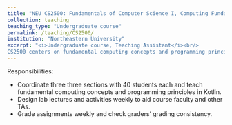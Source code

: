 ```yaml
---
title: "NEU CS2500: Fundamentals of Computer Science I, Computing Fundamentals and Programming with Kotlin"
collection: teaching
teaching_type: "Undergraduate course"
permalink: /teaching/CS2500/
institution: "Northeastern University"
excerpt: "<i>Undergraduate course, Teaching Assistant</i><br/>
CS2500 centers on fundamental computing concepts and programming principles. It covers systematic problem-solving approaches, data representation design, input/output relationship definition, automated test development, and function design using abstraction."
---
```


Responsibilities:

* Coordinate three three sections with 40 students each and teach fundamental computing concepts and programming principles in Kotlin.
* Design lab lectures and activities weekly to aid course faculty and other TAs.
* Grade assignments weekly and check graders’ grading consistency.
